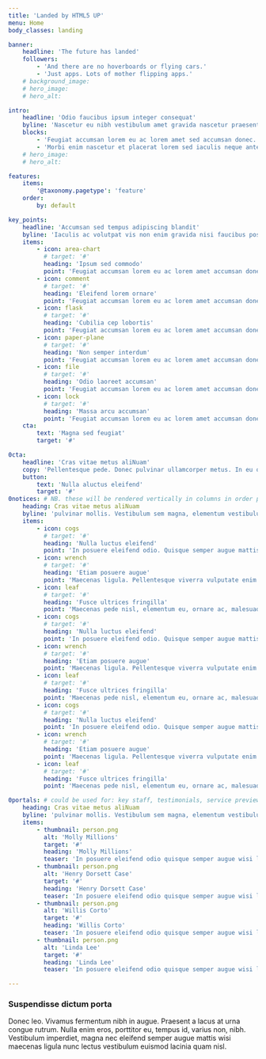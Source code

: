 ```yaml
---
title: 'Landed by HTML5 UP'
menu: Home
body_classes: landing

banner:
    headline: 'The future has landed'
    followers:
        - 'And there are no hoverboards or flying cars.'
        - 'Just apps. Lots of mother flipping apps.'
    # background_image:
    # hero_image:
    # hero_alt:

intro:
    headline: 'Odio faucibus ipsum integer consequat'
    byline: 'Nascetur eu nibh vestibulum amet gravida nascetur praesent'
    blocks:
        - 'Feugiat accumsan lorem eu ac lorem amet sed accumsan donec. Blandit orci porttitor semper. Arcu phasellus tortor enim mi nisi praesent dolor adipiscing. Integer mi sed nascetur cep aliquet augue varius tempus lobortis porttitor accumsan consequat adipiscing lorem dolor.'
        - 'Morbi enim nascetur et placerat lorem sed iaculis neque ante adipiscing adipiscing metus massa. Blandit orci porttitor semper. Arcu phasellus tortor enim mi mi nisi praesent adipiscing. Integer mi sed nascetur cep aliquet augue varius tempus. Feugiat lorem ipsum dolor nullam.'
    # hero_image:
    # hero_alt:

features:
    items:
        '@taxonomy.pagetype': 'feature'
    order:
        by: default

key_points:
    headline: 'Accumsan sed tempus adipiscing blandit'
    byline: 'Iaculis ac volutpat vis non enim gravida nisi faucibus posuere arcu consequat'
    items:
        - icon: area-chart
          # target: '#'
          heading: 'Ipsum sed commodo'
          point: 'Feugiat accumsan lorem eu ac lorem amet accumsan donec. Blandit orci porttitor.'
        - icon: comment
          # target: '#'
          heading: 'Eleifend lorem ornare'
          point: 'Feugiat accumsan lorem eu ac lorem amet accumsan donec. Blandit orci porttitor.'
        - icon: flask
          # target: '#'
          heading: 'Cubilia cep lobortis'
          point: 'Feugiat accumsan lorem eu ac lorem amet accumsan donec. Blandit orci porttitor.'
        - icon: paper-plane
          # target: '#'
          heading: 'Non semper interdum'
          point: 'Feugiat accumsan lorem eu ac lorem amet accumsan donec. Blandit orci porttitor.'
        - icon: file
          # target: '#'
          heading: 'Odio laoreet accumsan'
          point: 'Feugiat accumsan lorem eu ac lorem amet accumsan donec. Blandit orci porttitor.'
        - icon: lock
          # target: '#'
          heading: 'Massa arcu accumsan'
          point: 'Feugiat accumsan lorem eu ac lorem amet accumsan donec. Blandit orci porttitor.'
    cta:
        text: 'Magna sed feugiat'
        target: '#'

0cta:
    headline: 'Cras vitae metus aliNuam'
    copy: 'Pellentesque pede. Donec pulvinar ullamcorper metus. In eu odio at lectus pulvinar mollis. Vestibulum sem magna, elementum vestibulum arcu.'
    button:
        text: 'Nulla aluctus eleifend'
        target: '#'
0notices: # NB. these will be rendered vertically in columns in order provided here
    heading: Cras vitae metus aliNuam
    byline: 'pulvinar mollis. Vestibulum sem magna, elementum vestibulum arcu.'
    items:
        - icon: cogs
          # target: '#'
          heading: 'Nulla luctus eleifend'
          point: 'In posuere eleifend odio. Quisque semper augue mattis wisi. Maecenas ligula pellentesque.'
        - icon: wrench
          # target: '#'
          heading: 'Etiam posuere augue'
          point: 'Maecenas ligula. Pellentesque viverra vulputate enim. Aliquam erat volutpat liguala.'
        - icon: leaf
          # target: '#'
          heading: 'Fusce ultrices fringilla'
          point: 'Maecenas pede nisl, elementum eu, ornare ac, malesuada at, erat. Proin gravida orci porttitor.'
        - icon: cogs
          # target: '#'
          heading: 'Nulla luctus eleifend'
          point: 'In posuere eleifend odio. Quisque semper augue mattis wisi. Maecenas ligula pellentesque.'
        - icon: wrench
          # target: '#'
          heading: 'Etiam posuere augue'
          point: 'Maecenas ligula. Pellentesque viverra vulputate enim. Aliquam erat volutpat liguala.'
        - icon: leaf
          # target: '#'
          heading: 'Fusce ultrices fringilla'
          point: 'Maecenas pede nisl, elementum eu, ornare ac, malesuada at, erat. Proin gravida orci porttitor.'
        - icon: cogs
          # target: '#'
          heading: 'Nulla luctus eleifend'
          point: 'In posuere eleifend odio. Quisque semper augue mattis wisi. Maecenas ligula pellentesque.'
        - icon: wrench
          # target: '#'
          heading: 'Etiam posuere augue'
          point: 'Maecenas ligula. Pellentesque viverra vulputate enim. Aliquam erat volutpat liguala.'
        - icon: leaf
          # target: '#'
          heading: 'Fusce ultrices fringilla'
          point: 'Maecenas pede nisl, elementum eu, ornare ac, malesuada at, erat. Proin gravida orci porttitor.'

0portals: # could be used for: key staff, testimonials, service previews, ...
    heading: Cras vitae metus aliNuam
    byline: 'pulvinar mollis. Vestibulum sem magna, elementum vestibulum arcu.'
    items:
        - thumbnail: person.png
          alt: 'Molly Millions'
          target: '#'
          heading: 'Molly Millions'
          teaser: 'In posuere eleifend odio quisque semper augue wisi ligula.'
        - thumbnail: person.png
          alt: 'Henry Dorsett Case'
          target: '#'
          heading: 'Henry Dorsett Case'
          teaser: 'In posuere eleifend odio quisque semper augue wisi ligula.'
        - thumbnail: person.png
          alt: 'Willis Corto'
          target: '#'
          heading: 'Willis Corto'
          teaser: 'In posuere eleifend odio quisque semper augue wisi ligula.'
        - thumbnail: person.png
          alt: 'Linda Lee'
          target: '#'
          heading: 'Linda Lee'
          teaser: 'In posuere eleifend odio quisque semper augue wisi ligula.'

---
```


### Suspendisse dictum porta

Donec leo. Vivamus fermentum nibh in augue. Praesent a lacus at urna congue rutrum. Nulla enim eros, porttitor eu, tempus id, varius non, nibh. Vestibulum imperdiet, magna nec eleifend semper augue mattis wisi maecenas ligula nunc lectus vestibulum euismod lacinia quam nisl.